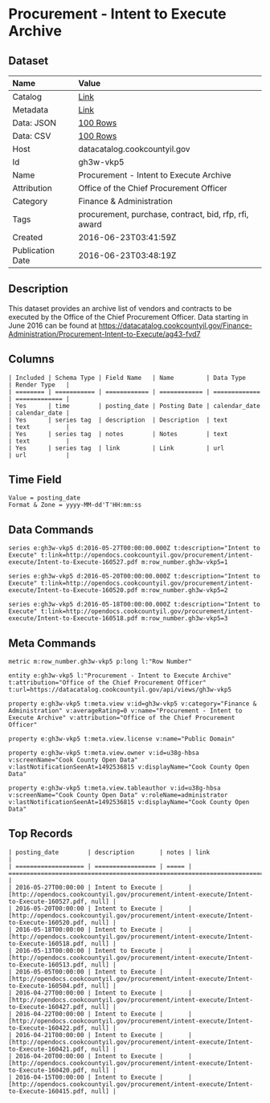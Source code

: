 # Procurement - Intent to Execute Archive

## Dataset

| Name | Value |
| :--- | :---- |
| Catalog | [Link](https://catalog.data.gov/dataset/procurement-intent-to-execute-archive) |
| Metadata | [Link](https://datacatalog.cookcountyil.gov/api/views/gh3w-vkp5) |
| Data: JSON | [100 Rows](https://datacatalog.cookcountyil.gov/api/views/gh3w-vkp5/rows.json?max_rows=100) |
| Data: CSV | [100 Rows](https://datacatalog.cookcountyil.gov/api/views/gh3w-vkp5/rows.csv?max_rows=100) |
| Host | datacatalog.cookcountyil.gov |
| Id | gh3w-vkp5 |
| Name | Procurement - Intent to Execute Archive |
| Attribution | Office of the Chief Procurement Officer |
| Category | Finance & Administration |
| Tags | procurement, purchase, contract, bid, rfp, rfi, award |
| Created | 2016-06-23T03:41:59Z |
| Publication Date | 2016-06-23T03:48:19Z |

## Description

This dataset provides an archive list of vendors and contracts to be executed by the Office of the Chief Procurement Officer. Data starting in June 2016 can be found at https://datacatalog.cookcountyil.gov/Finance-Administration/Procurement-Intent-to-Execute/ag43-fvd7

## Columns

```ls
| Included | Schema Type | Field Name   | Name         | Data Type     | Render Type   |
| ======== | =========== | ============ | ============ | ============= | ============= |
| Yes      | time        | posting_date | Posting Date | calendar_date | calendar_date |
| Yes      | series tag  | description  | Description  | text          | text          |
| Yes      | series tag  | notes        | Notes        | text          | text          |
| Yes      | series tag  | link         | Link         | url           | url           |
```

## Time Field

```ls
Value = posting_date
Format & Zone = yyyy-MM-dd'T'HH:mm:ss
```

## Data Commands

```ls
series e:gh3w-vkp5 d:2016-05-27T00:00:00.000Z t:description="Intent to Execute" t:link=http://opendocs.cookcountyil.gov/procurement/intent-execute/Intent-to-Execute-160527.pdf m:row_number.gh3w-vkp5=1

series e:gh3w-vkp5 d:2016-05-20T00:00:00.000Z t:description="Intent to Execute" t:link=http://opendocs.cookcountyil.gov/procurement/intent-execute/Intent-to-Execute-160520.pdf m:row_number.gh3w-vkp5=2

series e:gh3w-vkp5 d:2016-05-18T00:00:00.000Z t:description="Intent to Execute" t:link=http://opendocs.cookcountyil.gov/procurement/intent-execute/Intent-to-Execute-160518.pdf m:row_number.gh3w-vkp5=3
```

## Meta Commands

```ls
metric m:row_number.gh3w-vkp5 p:long l:"Row Number"

entity e:gh3w-vkp5 l:"Procurement - Intent to Execute Archive" t:attribution="Office of the Chief Procurement Officer" t:url=https://datacatalog.cookcountyil.gov/api/views/gh3w-vkp5

property e:gh3w-vkp5 t:meta.view v:id=gh3w-vkp5 v:category="Finance & Administration" v:averageRating=0 v:name="Procurement - Intent to Execute Archive" v:attribution="Office of the Chief Procurement Officer"

property e:gh3w-vkp5 t:meta.view.license v:name="Public Domain"

property e:gh3w-vkp5 t:meta.view.owner v:id=u38g-hbsa v:screenName="Cook County Open Data" v:lastNotificationSeenAt=1492536815 v:displayName="Cook County Open Data"

property e:gh3w-vkp5 t:meta.view.tableauthor v:id=u38g-hbsa v:screenName="Cook County Open Data" v:roleName=administrator v:lastNotificationSeenAt=1492536815 v:displayName="Cook County Open Data"
```

## Top Records

```ls
| posting_date        | description       | notes | link                                                                                             | 
| =================== | ================= | ===== | ================================================================================================ | 
| 2016-05-27T00:00:00 | Intent to Execute |       | [http://opendocs.cookcountyil.gov/procurement/intent-execute/Intent-to-Execute-160527.pdf, null] | 
| 2016-05-20T00:00:00 | Intent to Execute |       | [http://opendocs.cookcountyil.gov/procurement/intent-execute/Intent-to-Execute-160520.pdf, null] | 
| 2016-05-18T00:00:00 | Intent to Execute |       | [http://opendocs.cookcountyil.gov/procurement/intent-execute/Intent-to-Execute-160518.pdf, null] | 
| 2016-05-13T00:00:00 | Intent to Execute |       | [http://opendocs.cookcountyil.gov/procurement/intent-execute/Intent-to-Execute-160513.pdf, null] | 
| 2016-05-05T00:00:00 | Intent to Execute |       | [http://opendocs.cookcountyil.gov/procurement/intent-execute/Intent-to-Execute-160504.pdf, null] | 
| 2016-04-27T00:00:00 | Intent to Execute |       | [http://opendocs.cookcountyil.gov/procurement/intent-execute/Intent-to-Execute-160427.pdf, null] | 
| 2016-04-22T00:00:00 | Intent to Execute |       | [http://opendocs.cookcountyil.gov/procurement/intent-execute/Intent-to-Execute-160422.pdf, null] | 
| 2016-04-21T00:00:00 | Intent to Execute |       | [http://opendocs.cookcountyil.gov/procurement/intent-execute/Intent-to-Execute-160421.pdf, null] | 
| 2016-04-20T00:00:00 | Intent to Execute |       | [http://opendocs.cookcountyil.gov/procurement/intent-execute/Intent-to-Execute-160420.pdf, null] | 
| 2016-04-15T00:00:00 | Intent to Execute |       | [http://opendocs.cookcountyil.gov/procurement/intent-execute/Intent-to-Execute-160415.pdf, null] | 
```